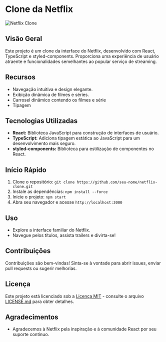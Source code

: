 # Clone da Netflix

![Netflix Clone](url_da_imagem)

## Visão Geral

Este projeto é um clone da interface do Netflix, desenvolvido com React, TypeScript e styled-components. Proporciona uma experiência de usuário atraente e funcionalidades semelhantes ao popular serviço de streaming.

## Recursos

- Navegação intuitiva e design elegante.
- Exibição dinâmica de filmes e séries.
- Carrosel dinâmico contendo os filmes e série
- Tipagem

## Tecnologias Utilizadas

- **React:** Biblioteca JavaScript para construção de interfaces de usuário.
- **TypeScript:** Adiciona tipagem estática ao JavaScript para um desenvolvimento mais seguro.
- **styled-components:** Biblioteca para estilização de componentes no React.

## Início Rápido

1. Clone o repositório: `git clone https://github.com/seu-nome/netflix-clone.git`
2. Instale as dependências: `npm install --force`
3. Inicie o projeto: `npm start`
4. Abra seu navegador e acesse `http://localhost:3000`

## Uso

- Explore a interface familiar do Netflix.
- Navegue pelos títulos, assista trailers e divirta-se!

## Contribuições

Contribuições são bem-vindas! Sinta-se à vontade para abrir issues, enviar pull requests ou sugerir melhorias.

## Licença

Este projeto está licenciado sob a [Licença MIT](LICENSE.md) - consulte o arquivo [LICENSE.md](LICENSE.md) para obter detalhes.

## Agradecimentos

- Agradecemos à Netflix pela inspiração e à comunidade React por seu suporte contínuo.
